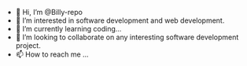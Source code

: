 - 👋 Hi, I’m @Billy-repo
- 👀 I’m interested in software development and web development.
- 🌱 I’m currently learning coding...
- 💞️ I’m looking to collaborate on any interesting software development project.
- 📫 How to reach me ...

<!---
Billy-repo/Billy-repo is a ✨ special ✨ repository because its `README.md` (this file) appears on your GitHub profile.
You can click the Preview link to take a look at your changes.
--->
